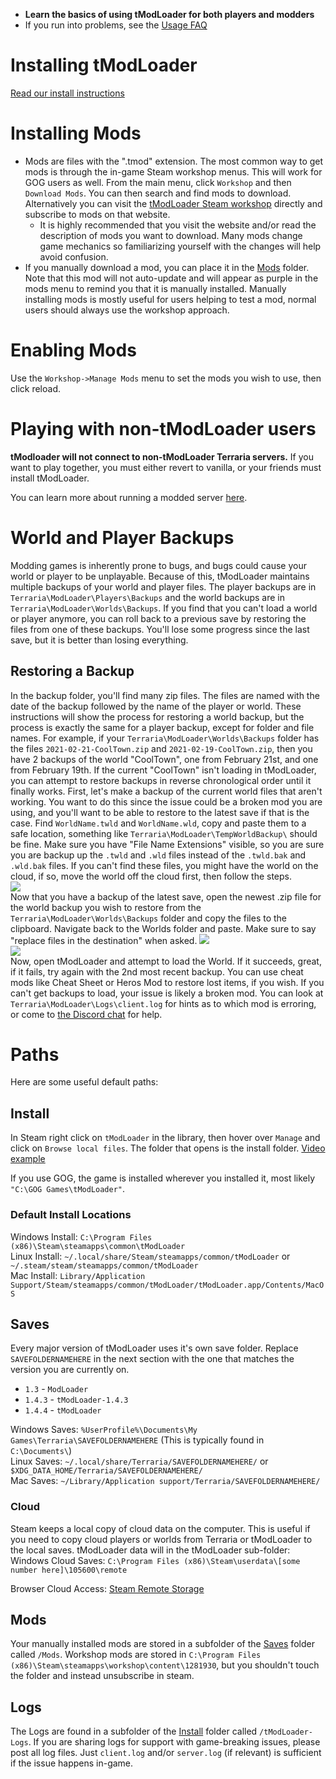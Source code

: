 - **Learn the basics of using tModLoader for both players and modders**
- If you run into problems, see the [Usage FAQ](https://github.com/tModLoader/tModLoader/wiki/Basic-tModLoader-Usage-FAQ)  

# Installing tModLoader
[Read our install instructions](tModLoader-guide-for-players)

# Installing Mods
- Mods are files with the ".tmod" extension. The most common way to get mods is through the in-game Steam workshop menus. This will work for GOG users as well. From the main menu, click `Workshop` and then `Download Mods`. You can then search and find mods to download. Alternatively you can visit the [tModLoader Steam workshop](https://steamcommunity.com/app/1281930/workshop/) directly and subscribe to mods on that website.
    - It is highly recommended that you visit the website and/or read the description of mods you want to download. Many mods change game mechanics so familiarizing yourself with the changes will help avoid confusion.
- If you manually download a mod, you can place it in the [Mods](#mods) folder. Note that this mod will not auto-update and will appear as purple in the mods menu to remind you that it is manually installed. Manually installing mods is mostly useful for users helping to test a mod, normal users should always use the workshop approach. 

# Enabling Mods
Use the `Workshop->Manage Mods` menu to set the mods you wish to use, then click reload.

# Playing with non-tModLoader users
**tModloader will not connect to non-tModLoader Terraria servers.**
If you want to play together, you must either revert to vanilla, or your friends must install tModLoader.

You can learn more about running a modded server [here](Starting-a-modded-server).

# World and Player Backups
Modding games is inherently prone to bugs, and bugs could cause your world or player to be unplayable. Because of this, tModLoader maintains multiple backups of your world and player files. The player backups are in `Terraria\ModLoader\Players\Backups` and the world backups are in `Terraria\ModLoader\Worlds\Backups`. If you find that you can't load a world or player anymore, you can roll back to a previous save by restoring the files from one of these backups. You'll lose some progress since the last save, but it is better than losing everything.

## Restoring a Backup
In the backup folder, you'll find many zip files. The files are named with the date of the backup followed by the name of the player or world. These instructions will show the process for restoring a world backup, but the process is exactly the same for a player backup, except for folder and file names. For example, if your `Terraria\ModLoader\Worlds\Backups` folder has the files `2021-02-21-CoolTown.zip` and `2021-02-19-CoolTown.zip`, then you have 2 backups of the world "CoolTown", one from February 21st, and one from February 19th. If the current "CoolTown" isn't loading in tModLoader, you can attempt to restore backups in reverse chronological order until it finally works. First, let's make a backup of the current world files that aren't working. You want to do this since the issue could be a broken mod you are using, and you'll want to be able to restore to the latest save if that is the case. Find `WorldName.twld` and `WorldName.wld`, copy and paste them to a safe location, something like `Terraria\ModLoader\TempWorldBackup\` should be fine. Make sure you have "File Name Extensions" visible, so you are sure you are backup up the `.twld` and `.wld` files instead of the `.twld.bak` and `.wld.bak` files. If you can't find these files, you might have the world on the cloud, if so, move the world off the cloud first, then follow the steps.     
![](https://i.imgur.com/4m69DnM.png)    
Now that you have a backup of the latest save, open the newest .zip file for the world backup you wish to restore from the `Terraria\ModLoader\Worlds\Backups` folder and copy the files to the clipboard. Navigate back to the Worlds folder and paste. Make sure to say "replace files in the destination" when asked.
![](https://i.imgur.com/kesLiid.png)    
![](https://i.imgur.com/8QSH6sF.png)    
Now, open tModLoader and attempt to load the World. If it succeeds, great, if it fails, try again with the 2nd most recent backup. You can use cheat mods like Cheat Sheet or Heros Mod to restore lost items, if you wish. If you can't get backups to load, your issue is likely a broken mod. You can look at `Terraria\ModLoader\Logs\client.log` for hints as to which mod is erroring, or come to [the Discord chat](https://discord.gg/tmodloader) for help.

# Paths
Here are some useful default paths:

## Install
In Steam right click on `tModLoader` in the library, then hover over `Manage` and click on `Browse local files`. The folder that opens is the install folder. [Video example](https://giant.gfycat.com/SoulfulImpoliteBigmouthbass.mp4)

If you use GOG, the game is installed wherever you installed it, most likely `"C:\GOG Games\tModLoader"`. 

### Default Install Locations
Windows Install: `C:\Program Files (x86)\Steam\steamapps\common\tModLoader`    
Linux Install: `~/.local/share/Steam/steamapps/common/tModLoader` or `~/.steam/steam/steamapps/common/tModLoader`    
Mac Install: `Library/Application Support/Steam/steamapps/common/tModLoader/tModLoader.app/Contents/MacOS`    

## Saves
Every major version of tModLoader uses it's own save folder. Replace `SAVEFOLDERNAMEHERE` in the next section with the one that matches the version you are currently on.
* `1.3` - `ModLoader`
* `1.4.3` - `tModLoader-1.4.3`
* `1.4.4` - `tModLoader`

Windows Saves: `%UserProfile%\Documents\My Games\Terraria\SAVEFOLDERNAMEHERE` (This is typically found in `C:\Documents\`)    
Linux Saves: `~/.local/share/Terraria/SAVEFOLDERNAMEHERE/` or `$XDG_DATA_HOME/Terraria/SAVEFOLDERNAMEHERE/`    
Mac Saves: `~/Library/Application support/Terraria/SAVEFOLDERNAMEHERE/`    

### Cloud
Steam keeps a local copy of cloud data on the computer. This is useful if you need to copy cloud players or worlds from Terraria or tModLoader to the local saves. tModLoader data will in the tModLoader sub-folder:    
Windows Cloud Saves: `C:\Program Files (x86)\Steam\userdata\[some number here]\105600\remote`  

Browser Cloud Access: [Steam Remote Storage](https://store.steampowered.com/account/remotestorage)

## Mods
Your manually installed mods are stored in a subfolder of the [Saves](#saves) folder called `/Mods`. Workshop mods are stored in `C:\Program Files (x86)\Steam\steamapps\workshop\content\1281930`, but you shouldn't touch the folder and instead unsubscribe in steam.

## Logs
The Logs are found in a subfolder of the [Install](#install) folder called `/tModLoader-Logs`. If you are sharing logs for support with game-breaking issues, please post all log files. Just `client.log` and/or `server.log` (if relevant) is sufficient if the issue happens in-game. 